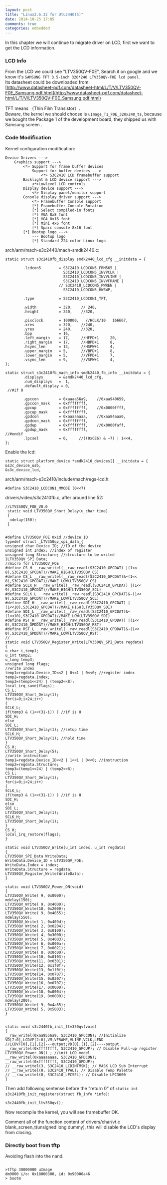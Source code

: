 ```yaml
---
layout: post
title: "Linux2.6.32 for Utu2440(5)"
date: 2014-10-25 17:05
comments: true
categories: embedded
---
```

In this chapter we will continue to migrate driver on LCD, first we want to get the LCD information.    
### LCD Info
From the LCD we could see "LTV350QV-F0E", Search it on google and we know it's  `SAMSUNG TFT 3.5-inch 320*240 LTV350QV-F0E lcd panel`.     
Its datasheet could be downloaded from:    
[http://www.datasheet-pdf.com/datasheet-html/L/T/V/LTV350QV-F0E_Samsung.pdf.html](http://www.datasheet-pdf.com/datasheet-html/L/T/V/LTV350QV-F0E_Samsung.pdf.html)    

TFT means （Thin Film Transistor）.    
Beware, the kernel we should choose is `uImage_T1_F0E_320x240_ts`, because we bought the Package 1 of the development board, they shipped us with Samsung screen .    
### Code Modification
Kernel configuration modification:     

```
Device Drivers --->
	Graphics support --->
		<*> Support for frame buffer devices
			Support for buffer devices --->
				<*> S3C2410 LCD framebuffer support
		Backlight & LCD device sipport --->
			<*>Lowlevel LCD controls
		Display device support --->
			<*> Display panel/monitor support
		Console display driver support --->
			<*> Framebuffer Console support
			[*] Framebuffer Console Rotation
			[*] Select compiled-in fonts
			[*] VGA 8x8 font
			[*] VGA 8x16 font
			[*] Mini 4x6 font
			[*] Sparc console 8x16 font
		[*] Bootup logo --->
			--- Bootup logo
			[*] Standard 224-color Linux logo

```
arch/arm/mach-s3c2440/mach-smdk2440.c:    

```
static struct s3c2410fb_display smdk2440_lcd_cfg __initdata = {
 
        .lcdcon5        = S3C2410_LCDCON5_FRM565 |
                          S3C2410_LCDCON5_INVVCLK |
                          S3C2410_LCDCON5_INVVLINE |
                          S3C2410_LCDCON5_INVVFRAME |
                        // S3C2410_LCDCON5_PWREN |
                          S3C2410_LCDCON5_HWSWP,
 
        .type           = S3C2410_LCDCON1_TFT,
 
        .width          = 320,    // 240,
        .height         = 240,    //320,
 
        .pixclock       = 100000,   //HCLK/10   166667,
        .xres           = 320,    //240,
        .yres           = 240,    //320,
        .bpp            = 16,
        .left_margin    = 17,     //HFPD+1     20,
        .right_margin   = 17,     //HBPD+1     8,
        .hsync_len      = 13,     //HSPW+1     4,
        .upper_margin   = 5,      //VBPD+1     8,
        .lower_margin   = 5,      //VFPD+1     7,
        .vsync_len      = 9,      //VSPW+1     4,
};

static struct s3c2410fb_mach_info smdk2440_fb_info __initdata = {
        .displays       = &smdk2440_lcd_cfg,
        .num_displays   =  1, 
        .default_display = 0,
 //#if 0
       
        .gpccon         = 0xaaaa56a9,    //0xaa940659,
        .gpccon_mask    = 0xffffffff,
        .gpcup          = 0xffffffff,    //0x0000ffff,
        .gpcup_mask     = 0xffffffff,
        .gpdcon         = 0xaaaaaaaa,    //0xaa84aaa0,
        .gpdcon_mask    = 0xffffffff,
        .gpdup          = 0xffffffff,    //0x0000faff,
        .gpdup_mask     = 0xffffffff,
//#endif 
        .lpcsel         = 0,     //((0xCE6) & ~7) | 1<<4,
};

```
Enable the lcd:    

```
static struct platform_device *smdk2410_devices[] __initdata = {
&s3c_device_usb,
&s3c_device_lcd, 

```
arch/arm/mach-s3c2410/include/mach/regs-lcd.h:     

```
#define S3C2410_LCDCON1_MMODE (0<<7)

```

drivers/video/s3c2410fb.c, after around line 52:    

```
//LTV350QV_FOE_V0.0
 static void LTV350QV_Short_Delay(u_char time)
 {
  ndelay(150);
 }


#define LTV350QV_FOE 0x1d //device ID
typedef struct _LTV350qv_spi_data_{
unsigned char Device_ID; //ID of the device
unsigned int Index; //index of register
unsigned long Structure; //structure to be writed
}LTV350QV_SPI_Data;
//micro for LTV350QV_FOE
#define CS_H __raw_writel(__raw_readl(S3C2410_GPCDAT) |(1<< 8),S3C2410_GPCDAT)//MAKE_HIGH(LTV350QV_CS)
#define CS_L __raw_writel(__raw_readl(S3C2410_GPCDAT)&~(1<< 8),S3C2410_GPCDAT)//MAKE_LOW(LTV350QV_CS)
#define SCLK_H __raw_writel(__raw_readl(S3C2410_GPCDAT) |(1<< 9),S3C2410_GPCDAT)//MAKE_HIGH(LTV350QV_SCL)
#define SCLK_L __raw_writel(__raw_readl(S3C2410_GPCDAT)&~(1<< 9),S3C2410_GPCDAT)//MAKE_LOW(LTV350QV_SCL)
#define SDI_H __raw_writel(__raw_readl(S3C2410_GPCDAT) |(1<<10),S3C2410_GPCDAT)//MAKE_HIGH(LTV350QV_SDI)
#define SDI_L __raw_writel(__raw_readl(S3C2410_GPCDAT)&~(1<<10),S3C2410_GPCDAT)//MAKE_LOW(LTV350QV_SDI)
#define RST_H __raw_writel(__raw_readl(S3C2410_GPDDAT) |(1<< 0),S3C2410_GPDDAT)//MAKE_HIGH(LTV350QV_RST)
#define RST_L __raw_writel(__raw_readl(S3C2410_GPDDAT)&~(1<< 0),S3C2410_GPDDAT)//MAKE_LOW(LTV350QV_RST)
//
static void LTV350QV_Register_Write(LTV350QV_SPI_Data regdata)
{
u_char i,temp1;
u_int temp2;
u_long temp3;
unsigned long flags;
//write index
temp1=regdata.Device_ID<<2 | 0<<1 | 0<<0; //register index
temp2=regdata.Index;
temp3=(temp1<<24) | (temp2<<8);
local_irq_save(flags);
CS_L;
LTV350QV_Short_Delay(1);
for(i=0;i<24;i++)
{
SCLK_L;
if(temp3 & (1<<(31-i)) ) //if is H
SDI_H;
else
SDI_L;
LTV350QV_Short_Delay(1); //setup time
SCLK_H;
LTV350QV_Short_Delay(1); //hold time
}
CS_H;
LTV350QV_Short_Delay(5);
//write instruction
temp1=regdata.Device_ID<<2 | 1<<1 | 0<<0; //instruction
temp2=regdata.Structure;
temp3=(temp1<<24) | (temp2<<8);
CS_L;
LTV350QV_Short_Delay(1);
for(i=0;i<24;i++)
{
SCLK_L;
if(temp3 & (1<<(31-i)) ) //if is H
SDI_H;
else
SDI_L;
LTV350QV_Short_Delay(1);
SCLK_H;
LTV350QV_Short_Delay(1);
}
CS_H;
local_irq_restore(flags);
}
 
static void LTV350QV_Write(u_int index, u_int regdata)
{
LTV350QV_SPI_Data WriteData;
WriteData.Device_ID = LTV350QV_FOE;
WriteData.Index = index;
WriteData.Structure = regdata;
LTV350QV_Register_Write(WriteData);
}
 
static void LTV350QV_Power_ON(void)
{
LTV350QV_Write( 9, 0x0000);
mdelay(150);
LTV350QV_Write( 9, 0x4000);
LTV350QV_Write(10, 0x2000);
LTV350QV_Write( 9, 0x4055);
mdelay(550);
LTV350QV_Write( 1, 0x409d);
LTV350QV_Write( 2, 0x0204);
LTV350QV_Write( 3, 0x0100);
LTV350QV_Write( 4, 0x3000);
LTV350QV_Write( 5, 0x4003);
LTV350QV_Write( 6, 0x000a);
LTV350QV_Write( 7, 0x0021);
LTV350QV_Write( 8, 0x0c00);
LTV350QV_Write(10, 0x0103);
LTV350QV_Write(11, 0x0301);
LTV350QV_Write(12, 0x1f0f);
LTV350QV_Write(13, 0x1f0f);
LTV350QV_Write(14, 0x0707);
LTV350QV_Write(15, 0x0307);
LTV350QV_Write(16, 0x0707);
LTV350QV_Write(17, 0x0000);
LTV350QV_Write(18, 0x0004);
LTV350QV_Write(19, 0x0000);
mdelay(200);
LTV350QV_Write( 9, 0x4a55);
LTV350QV_Write( 5, 0x5003);
}
 
 
static void s3c2440fb_init_ltv350qv(void)
{
__raw_writel(0xaa9556a9, S3C2410_GPCCON); //Initialize VD[7:0],LCDVF[2:0],VM,VFRAME,VLINE,VCLK,LEND
//LCDVF[0],[1],[2]---output;VD[0],[1],[2]----output.
__raw_writel(0xffffffff, S3C2410_GPCUP); // Disable Pull-up register
LTV350QV_Power_ON() ; //init LCD model
__raw_writel(0xaaaaaaaa, S3C2410_GPDCON);
__raw_writel(0xffffffff, S3C2410_GPDUP);
// __raw_writel(3, S3C2410_LCDINTMSK); // MASK LCD Sub Interrupt
// __raw_writel(0, S3C2410_TPAL); // Disable Temp Palette
// __raw_writel(0, S3C2410_LPCSEL); // Disable LPC3600
}

```
Then add following sentense before the "return 0" of `static int s3c2410fb_init_registers(struct fb_info *info)`:    

```
s3c2440fb_init_ltv350qv();

```

Now recompile the kernel, you will see framebuffer OK.   

Comment all of the function content of drivers/char/vt.c blank_screen_t(unsigned long dummy), this will disable the LCD's display from closing.     


### Directly boot from tftp
Avoiding flash into the nand.    

```

>tftp 30000000 uImage
dm9000 i/o: 0x18000300, id: 0x90000a46 
> bootm

```
